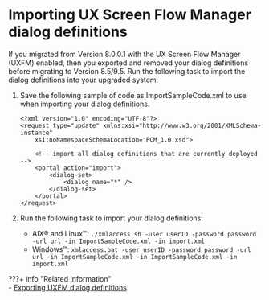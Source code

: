 # Importing UX Screen Flow Manager dialog definitions

If you migrated from Version 8.0.0.1 with the UX Screen Flow Manager \(UXFM\) enabled, then you exported and removed your dialog definitions before migrating to Version 8.5/9.5. Run the following task to import the dialog definitions into your upgraded system.

1.  Save the following sample of code as ImportSampleCode.xml to use when importing your dialog definitions.

    ```
    <?xml version="1.0" encoding="UTF-8"?>
    <request type="update" xmlns:xsi="http://www.w3.org/2001/XMLSchema-instance"
        xsi:noNamespaceSchemaLocation="PCM_1.0.xsd">
    
        <!-- import all dialog definitions that are currently deployed -->
        <portal action="import">
            <dialog-set>
                <dialog name="*" />
            </dialog-set>
        </portal>
    </request>
    ```

2.  Run the following task to import your dialog definitions:

    -   AIX® and Linux™: `./xmlaccess.sh -user userID -password password -url url -in ImportSampleCode.xml -in import.xml`
    -   Windows™: `xmlaccess.bat -user userID -password password -url url -in ImportSampleCode.xml -in ImportSampleCode.xml -in import.xml`


???+ info "Related information"  
    -   [Exporting UXFM dialog definitions](../../../preparing_source_env/prepare_ux_screenflow_mgr/mig_pre_uxfm_exportdialog.md)

